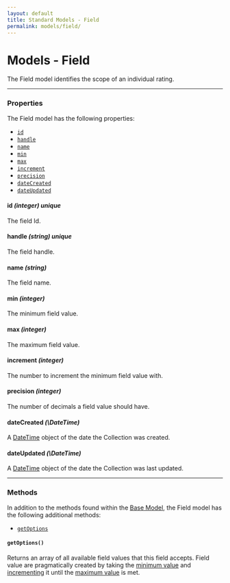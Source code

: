 ```yaml
---
layout: default
title: Standard Models - Field
permalink: models/field/
---
```


# Models - Field
The Field model identifies the scope of an individual rating.

---

### Properties
The Field model has the following properties:

* [`id`](#id-integer-unique)
* [`handle`](#handle-string-unique)
* [`name`](#name-string)
* [`min`](#min-integer)
* [`max`](#max-integer)
* [`increment`](#increment-integer)
* [`precision`](#precision-integer)
* [`dateCreated`](#datecreated-datetime)
* [`dateUpdated`](#dateupdated-datetime)

#### id *(integer) unique*
The field Id.

#### handle *(string) unique*
The field handle.

#### name *(string)*
The field name.

#### min *(integer)*
The minimum field value.

#### max *(integer)*
The maximum field value.

#### increment *(integer)*
The number to increment the minimum field value with.

#### precision *(integer)*
The number of decimals a field value should have.

#### dateCreated *(\DateTime)*
A [DateTime][] object of the date the Collection was created.

#### dateUpdated *(\DateTime)*
A [DateTime][] object of the date the Collection was last updated.

---

### Methods
In addition to the methods found within the [Base Model][], the Field model has the following additional methods:

* [`getOptions`](#getoptions)

#### `getOptions()`
Returns an array of all available field values that this field accepts.  Field value are pragmatically created by taking the [minimum value](#min-integer) and [incrementing](#increment-integer) it until the [maximum value](#max-integer) is met.

[Base Model]: base_model_link "Base Model"
[DateTime]: base_model_link "DateTime Class"